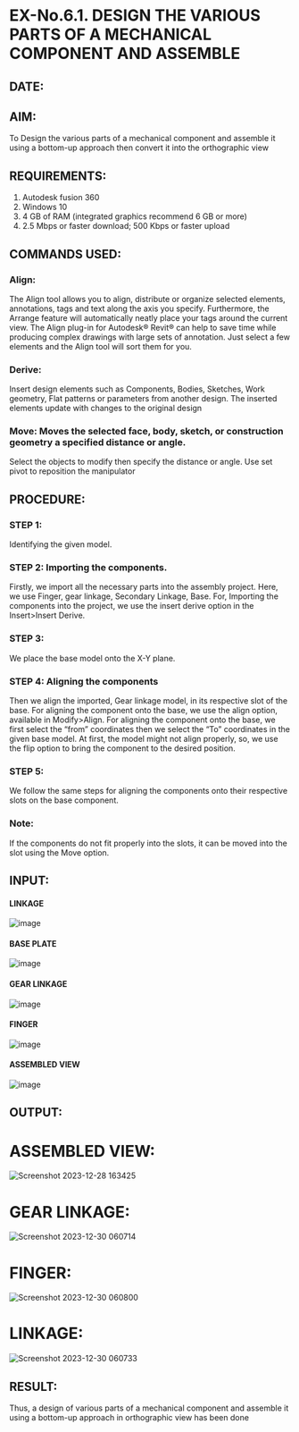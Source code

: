 # EX-No.6.1. DESIGN THE VARIOUS PARTS OF A MECHANICAL COMPONENT AND ASSEMBLE

## DATE:

## AIM: 
To Design the various parts of a mechanical component and assemble it using a bottom-up approach then convert it into the orthographic view

## REQUIREMENTS: 
1. Autodesk fusion 360
2. Windows 10
3. 4 GB of RAM (integrated graphics recommend 6 GB or more)
4. 2.5 Mbps or faster download; 500 Kbps or faster upload 

## COMMANDS USED:
### Align: 
The Align tool allows you to align, distribute or organize selected elements, annotations, tags and text along the axis you specify. Furthermore, the Arrange feature will automatically neatly place your tags around the current view.
The Align plug-in for Autodesk® Revit® can help to save time while producing complex drawings with large sets of annotation.
Just select a few elements and the Align tool will sort them for you.

### Derive:
Insert design elements such as Components, Bodies, Sketches, Work geometry, Flat patterns or parameters from another design.
The inserted elements update with changes to the original design

### Move: Moves the selected face, body, sketch, or construction geometry a specified distance or angle.
Select the objects to modify then specify the distance or angle. Use set pivot to reposition the manipulator

## PROCEDURE:
### STEP 1: 
 Identifying the given model.

### STEP 2: Importing the components.
Firstly, we import all the necessary parts into the assembly project. Here, we use Finger, gear linkage, Secondary Linkage, Base. For, Importing the components into the project, we use the insert derive option in the Insert>Insert Derive.

### STEP 3: 
We place the base model onto the X-Y plane.

### STEP 4: Aligning the components
Then we align the imported, Gear linkage model, in its respective slot of the base.
For aligning the component onto the base, we use the align option, available in Modify>Align.
For aligning the component onto the base, we first select the “from” coordinates then we select the “To” coordinates in the given base model. At first, the model might not align properly, so, we use the flip option to bring the component to the desired position.

### STEP 5: 
We follow the same steps for aligning the components onto their respective      slots on the base component.

### Note: 
If the components do not fit properly into the slots, it can be moved into the slot using the Move option.

## INPUT: 

#### LINKAGE
![image](https://user-images.githubusercontent.com/113594316/199413513-8fa5b9db-0546-49d0-ad4c-230b22984d3c.png)

#### BASE PLATE  
![image](https://user-images.githubusercontent.com/113594316/199413545-3b2fd515-6e27-4d28-9da3-c9ce20cb2a42.png)

#### GEAR LINKAGE
![image](https://user-images.githubusercontent.com/113594316/199413566-05708531-fc78-44c9-ab98-4f8a9066d318.png)

#### FINGER
![image](https://user-images.githubusercontent.com/113594316/199413594-5de9578e-5800-4e69-8c76-6a5749e31805.png)

#### ASSEMBLED VIEW
![image](https://user-images.githubusercontent.com/113594316/199413636-df0a61ce-964f-490d-9a16-e5986ebbf403.png)

## OUTPUT:
# ASSEMBLED VIEW:
![Screenshot 2023-12-28 163425](https://github.com/sanjayofficial2005/EX-No.6.1.-DESIGN-THE-VARIOUS-PARTS-OF-A-MECHANICAL-COMPONENT-AND-ASSEMBLE/assets/148048602/8b90d247-6b4d-4f7f-bfaa-5cc0bf20aefb)
# GEAR LINKAGE:
![Screenshot 2023-12-30 060714](https://github.com/sanjayofficial2005/EX-No.6.1.-DESIGN-THE-VARIOUS-PARTS-OF-A-MECHANICAL-COMPONENT-AND-ASSEMBLE/assets/148048602/6805845f-5c59-4885-9863-68823f33acae)

# FINGER:
![Screenshot 2023-12-30 060800](https://github.com/sanjayofficial2005/EX-No.6.1.-DESIGN-THE-VARIOUS-PARTS-OF-A-MECHANICAL-COMPONENT-AND-ASSEMBLE/assets/148048602/19fbf71b-50fa-4c94-a6df-ffa8abfdc7cf)

# LINKAGE:
![Screenshot 2023-12-30 060733](https://github.com/sanjayofficial2005/EX-No.6.1.-DESIGN-THE-VARIOUS-PARTS-OF-A-MECHANICAL-COMPONENT-AND-ASSEMBLE/assets/148048602/218a0e95-a7d8-4f4a-adf4-a7363e17bad0)



## RESULT:
Thus, a design of various parts of a mechanical component and assemble it using a bottom-up approach in orthographic view has been done
